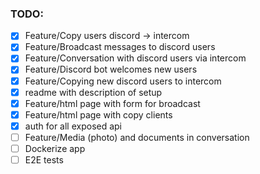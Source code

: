 ### TODO:

- [x] Feature/Copy users discord -> intercom
- [x] Feature/Broadcast messages to discord users
- [x] Feature/Conversation with discord users via intercom
- [x] Feature/Discord bot welcomes new users
- [x] Feature/Copying new discord users to intercom
- [x] readme with description of setup
- [x] Feature/html page with form for broadcast
- [x] Feature/html page with copy clients
- [x] auth for all exposed api
- [ ] Feature/Media (photo) and documents in conversation
- [ ] Dockerize app
- [ ] E2E tests

